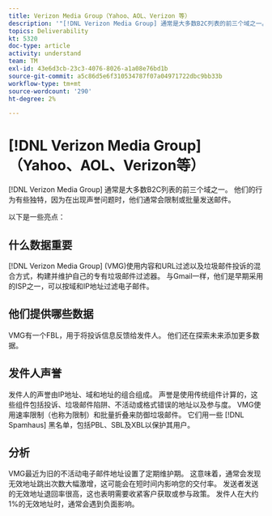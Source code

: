 ```yaml
---
title: Verizon Media Group（Yahoo、AOL、Verizon 等）
description: '"[!DNL Verizon Media Group] 通常是大多数B2C列表的前三个域之一。 他们的行为有些独特，因为如果声誉出现问题，他们通常会限制或批量发送邮件。”'
topics: Deliverability
kt: 5320
doc-type: article
activity: understand
team: TM
exl-id: 43e6d3cb-23c3-4076-8026-a1a08e76bd1b
source-git-commit: a5c86d5e6f310534787f07a04971722dbc9bb33b
workflow-type: tm+mt
source-wordcount: '290'
ht-degree: 2%

---
```


# [!DNL Verizon Media Group] （Yahoo、AOL、Verizon等）

[!DNL Verizon Media Group] 通常是大多数B2C列表的前三个域之一。 他们的行为有些独特，因为在出现声誉问题时，他们通常会限制或批量发送邮件。

以下是一些亮点：

## 什么数据重要

[!DNL Verizon Media Group] (VMG)使用内容和URL过滤以及垃圾邮件投诉的混合方式，构建并维护自己的专有垃圾邮件过滤器。 与Gmail一样，他们是早期采用的ISP之一，可以按域和IP地址过滤电子邮件。

## 他们提供哪些数据

VMG有一个FBL，用于将投诉信息反馈给发件人。 他们还在探索未来添加更多数据。

## 发件人声誉

发件人的声誉由IP地址、域和地址的组合组成。 声誉是使用传统组件计算的，这些组件包括投诉、垃圾邮件陷阱、不活动或格式错误的地址以及参与度。 VMG使用速率限制（也称为限制）和批量折叠来防御垃圾邮件。 它们用一些 [!DNL Spamhaus] 黑名单，包括PBL、SBL及XBL以保护其用户。

## 分析

VMG最近为旧的不活动电子邮件地址设置了定期维护期。 这意味着，通常会发现无效地址跳出次数大幅激增，这可能会在短时间内影响您的交付率。 发送者发送的无效地址退回率很高，这也表明需要收紧客户获取或参与政策。 发件人在大约1%的无效地址时，通常会遇到负面影响。
